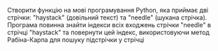 Створити функцію на мові програмування Python, яка приймає дві стрічки: "haystack" (довільний текст) та "needle" (шукана стрічка). Програма повинна знайти індекси всіх входжень стрічки "needle" в стрічці "haystack" та повернути цей індекс, використовуючи метод Рабіна-Карпа для пошуку підстрічки у стрічці